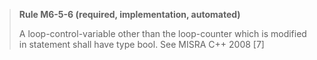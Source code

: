 > **Rule M6-5-6 (required, implementation, automated)**
>
> A loop-control-variable other than the loop-counter which is modified
> in statement shall have type bool.
> See MISRA C++ 2008 [7]
